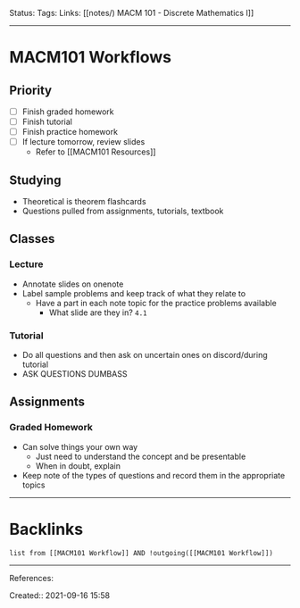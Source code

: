Status: 
Tags: 
Links: [[notes/) MACM 101 - Discrete Mathematics I]]
___
# MACM101 Workflows
## Priority
- [ ] Finish graded homework
- [ ] Finish tutorial
- [ ] Finish practice homework
- [ ] If lecture tomorrow, review slides
	- Refer to [[MACM101 Resources]]
## Studying
- Theoretical is theorem flashcards
- Questions pulled from assignments, tutorials, textbook
## Classes
### Lecture
- Annotate slides on onenote
- Label sample problems and keep track of what they relate to
	- Have a part in each note topic for the practice problems available
		- What slide are they in? `4.1`
### Tutorial
- Do all questions and then ask on uncertain ones on discord/during tutorial
- ASK QUESTIONS DUMBASS
## Assignments
### Graded Homework
- Can solve things your own way
	- Just need to understand the concept and be presentable
	- When in doubt, explain
- Keep note of the types of questions and record them in the appropriate topics
___
# Backlinks
```dataview
list from [[MACM101 Workflow]] AND !outgoing([[MACM101 Workflow]])
```
___
References:

Created:: 2021-09-16 15:58

